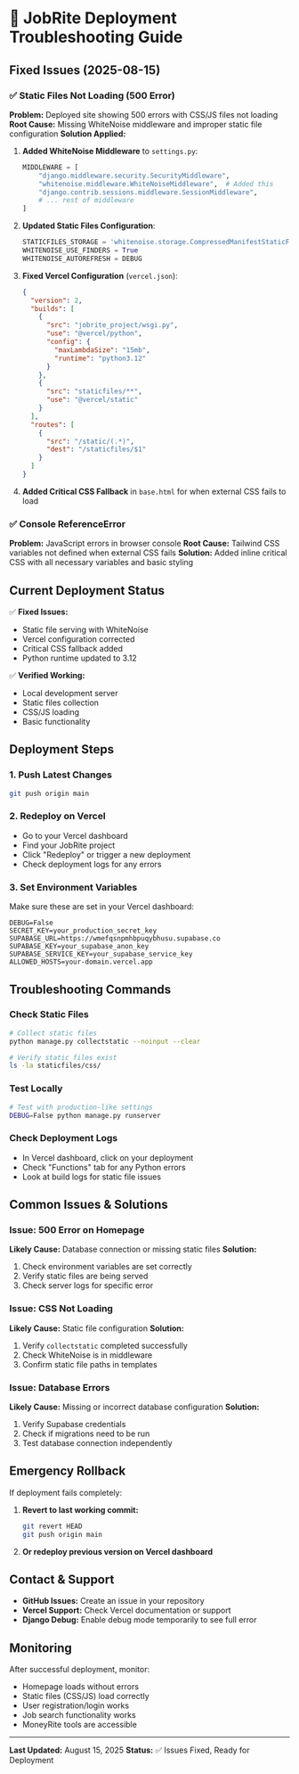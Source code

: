 # 🚨 JobRite Deployment Troubleshooting Guide

## Fixed Issues (2025-08-15)

### ✅ Static Files Not Loading (500 Error)

**Problem:** Deployed site showing 500 errors with CSS/JS files not loading
**Root Cause:** Missing WhiteNoise middleware and improper static file configuration
**Solution Applied:**

1. **Added WhiteNoise Middleware** to `settings.py`:
   ```python
   MIDDLEWARE = [
       "django.middleware.security.SecurityMiddleware",
       "whitenoise.middleware.WhiteNoiseMiddleware",  # Added this
       "django.contrib.sessions.middleware.SessionMiddleware",
       # ... rest of middleware
   ]
   ```

2. **Updated Static Files Configuration**:
   ```python
   STATICFILES_STORAGE = 'whitenoise.storage.CompressedManifestStaticFilesStorage'
   WHITENOISE_USE_FINDERS = True
   WHITENOISE_AUTOREFRESH = DEBUG
   ```

3. **Fixed Vercel Configuration** (`vercel.json`):
   ```json
   {
     "version": 2,
     "builds": [
       {
         "src": "jobrite_project/wsgi.py",
         "use": "@vercel/python",
         "config": { 
           "maxLambdaSize": "15mb", 
           "runtime": "python3.12"
         }
       },
       {
         "src": "staticfiles/**",
         "use": "@vercel/static"
       }
     ],
     "routes": [
       {
         "src": "/static/(.*)",
         "dest": "/staticfiles/$1"
       }
     ]
   }
   ```

4. **Added Critical CSS Fallback** in `base.html` for when external CSS fails to load

### ✅ Console ReferenceError

**Problem:** JavaScript errors in browser console
**Root Cause:** Tailwind CSS variables not defined when external CSS fails
**Solution:** Added inline critical CSS with all necessary variables and basic styling

## Current Deployment Status

✅ **Fixed Issues:**
- Static file serving with WhiteNoise
- Vercel configuration corrected
- Critical CSS fallback added
- Python runtime updated to 3.12

✅ **Verified Working:**
- Local development server
- Static files collection
- CSS/JS loading
- Basic functionality

## Deployment Steps

### 1. Push Latest Changes
```bash
git push origin main
```

### 2. Redeploy on Vercel
- Go to your Vercel dashboard
- Find your JobRite project
- Click "Redeploy" or trigger a new deployment
- Check deployment logs for any errors

### 3. Set Environment Variables
Make sure these are set in your Vercel dashboard:

```env
DEBUG=False
SECRET_KEY=your_production_secret_key
SUPABASE_URL=https://wmefqsnpmhbpuqybhusu.supabase.co
SUPABASE_KEY=your_supabase_anon_key
SUPABASE_SERVICE_KEY=your_supabase_service_key
ALLOWED_HOSTS=your-domain.vercel.app
```

## Troubleshooting Commands

### Check Static Files
```bash
# Collect static files
python manage.py collectstatic --noinput --clear

# Verify static files exist
ls -la staticfiles/css/
```

### Test Locally
```bash
# Test with production-like settings
DEBUG=False python manage.py runserver
```

### Check Deployment Logs
- In Vercel dashboard, click on your deployment
- Check "Functions" tab for any Python errors
- Look at build logs for static file issues

## Common Issues & Solutions

### Issue: 500 Error on Homepage
**Likely Cause:** Database connection or missing static files
**Solution:**
1. Check environment variables are set correctly
2. Verify static files are being served
3. Check server logs for specific error

### Issue: CSS Not Loading
**Likely Cause:** Static file configuration
**Solution:**
1. Verify `collectstatic` completed successfully
2. Check WhiteNoise is in middleware
3. Confirm static file paths in templates

### Issue: Database Errors
**Likely Cause:** Missing or incorrect database configuration
**Solution:**
1. Verify Supabase credentials
2. Check if migrations need to be run
3. Test database connection independently

## Emergency Rollback

If deployment fails completely:

1. **Revert to last working commit:**
   ```bash
   git revert HEAD
   git push origin main
   ```

2. **Or redeploy previous version on Vercel dashboard**

## Contact & Support

- **GitHub Issues:** Create an issue in your repository
- **Vercel Support:** Check Vercel documentation or support
- **Django Debug:** Enable debug mode temporarily to see full error

## Monitoring

After successful deployment, monitor:
- Homepage loads without errors
- Static files (CSS/JS) load correctly  
- User registration/login works
- Job search functionality works
- MoneyRite tools are accessible

---

**Last Updated:** August 15, 2025
**Status:** ✅ Issues Fixed, Ready for Deployment
